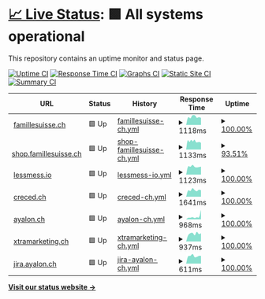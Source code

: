 # [📈 Live Status](https://ayalon.github.io/upptime): <!--live status--> **🟩 All systems operational**

This repository contains an uptime monitor and status page.

[![Uptime CI](https://github.com/ayalon/upptime/workflows/Uptime%20CI/badge.svg)](https://github.com/ayalon/upptime/actions?query=workflow%3A%22Uptime+CI%22)
[![Response Time CI](https://github.com/ayalon/upptime/workflows/Response%20Time%20CI/badge.svg)](https://github.com/ayalon/upptime/actions?query=workflow%3A%22Response+Time+CI%22)
[![Graphs CI](https://github.com/ayalon/upptime/workflows/Graphs%20CI/badge.svg)](https://github.com/ayalon/upptime/actions?query=workflow%3A%22Graphs+CI%22)
[![Static Site CI](https://github.com/ayalon/upptime/workflows/Static%20Site%20CI/badge.svg)](https://github.com/ayalon/upptime/actions?query=workflow%3A%22Static+Site+CI%22)
[![Summary CI](https://github.com/ayalon/upptime/workflows/Summary%20CI/badge.svg)](https://github.com/ayalon/upptime/actions?query=workflow%3A%22Summary+CI%22)

<!--start: status pages-->
<!-- This summary is generated by Upptime (https://github.com/upptime/upptime) -->
<!-- Do not edit this manually, your changes will be overwritten -->
<!-- prettier-ignore -->
| URL | Status | History | Response Time | Uptime |
| --- | ------ | ------- | ------------- | ------ |
| <img alt="" src="https://icons.duckduckgo.com/ip3/famillesuisse.ch.ico" height="13"> [famillesuisse.ch](https://famillesuisse.ch) | 🟩 Up | [famillesuisse-ch.yml](https://github.com/ayalon/upptime/commits/HEAD/history/famillesuisse-ch.yml) | <details><summary><img alt="Response time graph" src="./graphs/famillesuisse-ch/response-time-week.png" height="20"> 1118ms</summary><br><a href="https://ayalon.github.io/upptime/history/famillesuisse-ch"><img alt="Response time 966" src="https://img.shields.io/endpoint?url=https%3A%2F%2Fraw.githubusercontent.com%2Fayalon%2Fupptime%2FHEAD%2Fapi%2Ffamillesuisse-ch%2Fresponse-time.json"></a><br><a href="https://ayalon.github.io/upptime/history/famillesuisse-ch"><img alt="24-hour response time 991" src="https://img.shields.io/endpoint?url=https%3A%2F%2Fraw.githubusercontent.com%2Fayalon%2Fupptime%2FHEAD%2Fapi%2Ffamillesuisse-ch%2Fresponse-time-day.json"></a><br><a href="https://ayalon.github.io/upptime/history/famillesuisse-ch"><img alt="7-day response time 1118" src="https://img.shields.io/endpoint?url=https%3A%2F%2Fraw.githubusercontent.com%2Fayalon%2Fupptime%2FHEAD%2Fapi%2Ffamillesuisse-ch%2Fresponse-time-week.json"></a><br><a href="https://ayalon.github.io/upptime/history/famillesuisse-ch"><img alt="30-day response time 1141" src="https://img.shields.io/endpoint?url=https%3A%2F%2Fraw.githubusercontent.com%2Fayalon%2Fupptime%2FHEAD%2Fapi%2Ffamillesuisse-ch%2Fresponse-time-month.json"></a><br><a href="https://ayalon.github.io/upptime/history/famillesuisse-ch"><img alt="1-year response time 964" src="https://img.shields.io/endpoint?url=https%3A%2F%2Fraw.githubusercontent.com%2Fayalon%2Fupptime%2FHEAD%2Fapi%2Ffamillesuisse-ch%2Fresponse-time-year.json"></a></details> | <details><summary><a href="https://ayalon.github.io/upptime/history/famillesuisse-ch">100.00%</a></summary><a href="https://ayalon.github.io/upptime/history/famillesuisse-ch"><img alt="All-time uptime 82.99%" src="https://img.shields.io/endpoint?url=https%3A%2F%2Fraw.githubusercontent.com%2Fayalon%2Fupptime%2FHEAD%2Fapi%2Ffamillesuisse-ch%2Fuptime.json"></a><br><a href="https://ayalon.github.io/upptime/history/famillesuisse-ch"><img alt="24-hour uptime 100.00%" src="https://img.shields.io/endpoint?url=https%3A%2F%2Fraw.githubusercontent.com%2Fayalon%2Fupptime%2FHEAD%2Fapi%2Ffamillesuisse-ch%2Fuptime-day.json"></a><br><a href="https://ayalon.github.io/upptime/history/famillesuisse-ch"><img alt="7-day uptime 100.00%" src="https://img.shields.io/endpoint?url=https%3A%2F%2Fraw.githubusercontent.com%2Fayalon%2Fupptime%2FHEAD%2Fapi%2Ffamillesuisse-ch%2Fuptime-week.json"></a><br><a href="https://ayalon.github.io/upptime/history/famillesuisse-ch"><img alt="30-day uptime 99.93%" src="https://img.shields.io/endpoint?url=https%3A%2F%2Fraw.githubusercontent.com%2Fayalon%2Fupptime%2FHEAD%2Fapi%2Ffamillesuisse-ch%2Fuptime-month.json"></a><br><a href="https://ayalon.github.io/upptime/history/famillesuisse-ch"><img alt="1-year uptime 98.34%" src="https://img.shields.io/endpoint?url=https%3A%2F%2Fraw.githubusercontent.com%2Fayalon%2Fupptime%2FHEAD%2Fapi%2Ffamillesuisse-ch%2Fuptime-year.json"></a></details>
| <img alt="" src="https://icons.duckduckgo.com/ip3/shop.famillesuisse.ch.ico" height="13"> [shop.famillesuisse.ch](https://shop.famillesuisse.ch) | 🟩 Up | [shop-famillesuisse-ch.yml](https://github.com/ayalon/upptime/commits/HEAD/history/shop-famillesuisse-ch.yml) | <details><summary><img alt="Response time graph" src="./graphs/shop-famillesuisse-ch/response-time-week.png" height="20"> 1133ms</summary><br><a href="https://ayalon.github.io/upptime/history/shop-famillesuisse-ch"><img alt="Response time 1097" src="https://img.shields.io/endpoint?url=https%3A%2F%2Fraw.githubusercontent.com%2Fayalon%2Fupptime%2FHEAD%2Fapi%2Fshop-famillesuisse-ch%2Fresponse-time.json"></a><br><a href="https://ayalon.github.io/upptime/history/shop-famillesuisse-ch"><img alt="24-hour response time 923" src="https://img.shields.io/endpoint?url=https%3A%2F%2Fraw.githubusercontent.com%2Fayalon%2Fupptime%2FHEAD%2Fapi%2Fshop-famillesuisse-ch%2Fresponse-time-day.json"></a><br><a href="https://ayalon.github.io/upptime/history/shop-famillesuisse-ch"><img alt="7-day response time 1133" src="https://img.shields.io/endpoint?url=https%3A%2F%2Fraw.githubusercontent.com%2Fayalon%2Fupptime%2FHEAD%2Fapi%2Fshop-famillesuisse-ch%2Fresponse-time-week.json"></a><br><a href="https://ayalon.github.io/upptime/history/shop-famillesuisse-ch"><img alt="30-day response time 1209" src="https://img.shields.io/endpoint?url=https%3A%2F%2Fraw.githubusercontent.com%2Fayalon%2Fupptime%2FHEAD%2Fapi%2Fshop-famillesuisse-ch%2Fresponse-time-month.json"></a><br><a href="https://ayalon.github.io/upptime/history/shop-famillesuisse-ch"><img alt="1-year response time 1097" src="https://img.shields.io/endpoint?url=https%3A%2F%2Fraw.githubusercontent.com%2Fayalon%2Fupptime%2FHEAD%2Fapi%2Fshop-famillesuisse-ch%2Fresponse-time-year.json"></a></details> | <details><summary><a href="https://ayalon.github.io/upptime/history/shop-famillesuisse-ch">93.51%</a></summary><a href="https://ayalon.github.io/upptime/history/shop-famillesuisse-ch"><img alt="All-time uptime 99.76%" src="https://img.shields.io/endpoint?url=https%3A%2F%2Fraw.githubusercontent.com%2Fayalon%2Fupptime%2FHEAD%2Fapi%2Fshop-famillesuisse-ch%2Fuptime.json"></a><br><a href="https://ayalon.github.io/upptime/history/shop-famillesuisse-ch"><img alt="24-hour uptime 100.00%" src="https://img.shields.io/endpoint?url=https%3A%2F%2Fraw.githubusercontent.com%2Fayalon%2Fupptime%2FHEAD%2Fapi%2Fshop-famillesuisse-ch%2Fuptime-day.json"></a><br><a href="https://ayalon.github.io/upptime/history/shop-famillesuisse-ch"><img alt="7-day uptime 93.51%" src="https://img.shields.io/endpoint?url=https%3A%2F%2Fraw.githubusercontent.com%2Fayalon%2Fupptime%2FHEAD%2Fapi%2Fshop-famillesuisse-ch%2Fuptime-week.json"></a><br><a href="https://ayalon.github.io/upptime/history/shop-famillesuisse-ch"><img alt="30-day uptime 98.51%" src="https://img.shields.io/endpoint?url=https%3A%2F%2Fraw.githubusercontent.com%2Fayalon%2Fupptime%2FHEAD%2Fapi%2Fshop-famillesuisse-ch%2Fuptime-month.json"></a><br><a href="https://ayalon.github.io/upptime/history/shop-famillesuisse-ch"><img alt="1-year uptime 99.76%" src="https://img.shields.io/endpoint?url=https%3A%2F%2Fraw.githubusercontent.com%2Fayalon%2Fupptime%2FHEAD%2Fapi%2Fshop-famillesuisse-ch%2Fuptime-year.json"></a></details>
| <img alt="" src="https://icons.duckduckgo.com/ip3/lessmess.io.ico" height="13"> [lessmess.io](https://lessmess.io) | 🟩 Up | [lessmess-io.yml](https://github.com/ayalon/upptime/commits/HEAD/history/lessmess-io.yml) | <details><summary><img alt="Response time graph" src="./graphs/lessmess-io/response-time-week.png" height="20"> 1123ms</summary><br><a href="https://ayalon.github.io/upptime/history/lessmess-io"><img alt="Response time 1291" src="https://img.shields.io/endpoint?url=https%3A%2F%2Fraw.githubusercontent.com%2Fayalon%2Fupptime%2FHEAD%2Fapi%2Flessmess-io%2Fresponse-time.json"></a><br><a href="https://ayalon.github.io/upptime/history/lessmess-io"><img alt="24-hour response time 1116" src="https://img.shields.io/endpoint?url=https%3A%2F%2Fraw.githubusercontent.com%2Fayalon%2Fupptime%2FHEAD%2Fapi%2Flessmess-io%2Fresponse-time-day.json"></a><br><a href="https://ayalon.github.io/upptime/history/lessmess-io"><img alt="7-day response time 1123" src="https://img.shields.io/endpoint?url=https%3A%2F%2Fraw.githubusercontent.com%2Fayalon%2Fupptime%2FHEAD%2Fapi%2Flessmess-io%2Fresponse-time-week.json"></a><br><a href="https://ayalon.github.io/upptime/history/lessmess-io"><img alt="30-day response time 1183" src="https://img.shields.io/endpoint?url=https%3A%2F%2Fraw.githubusercontent.com%2Fayalon%2Fupptime%2FHEAD%2Fapi%2Flessmess-io%2Fresponse-time-month.json"></a><br><a href="https://ayalon.github.io/upptime/history/lessmess-io"><img alt="1-year response time 1358" src="https://img.shields.io/endpoint?url=https%3A%2F%2Fraw.githubusercontent.com%2Fayalon%2Fupptime%2FHEAD%2Fapi%2Flessmess-io%2Fresponse-time-year.json"></a></details> | <details><summary><a href="https://ayalon.github.io/upptime/history/lessmess-io">100.00%</a></summary><a href="https://ayalon.github.io/upptime/history/lessmess-io"><img alt="All-time uptime 89.75%" src="https://img.shields.io/endpoint?url=https%3A%2F%2Fraw.githubusercontent.com%2Fayalon%2Fupptime%2FHEAD%2Fapi%2Flessmess-io%2Fuptime.json"></a><br><a href="https://ayalon.github.io/upptime/history/lessmess-io"><img alt="24-hour uptime 100.00%" src="https://img.shields.io/endpoint?url=https%3A%2F%2Fraw.githubusercontent.com%2Fayalon%2Fupptime%2FHEAD%2Fapi%2Flessmess-io%2Fuptime-day.json"></a><br><a href="https://ayalon.github.io/upptime/history/lessmess-io"><img alt="7-day uptime 100.00%" src="https://img.shields.io/endpoint?url=https%3A%2F%2Fraw.githubusercontent.com%2Fayalon%2Fupptime%2FHEAD%2Fapi%2Flessmess-io%2Fuptime-week.json"></a><br><a href="https://ayalon.github.io/upptime/history/lessmess-io"><img alt="30-day uptime 100.00%" src="https://img.shields.io/endpoint?url=https%3A%2F%2Fraw.githubusercontent.com%2Fayalon%2Fupptime%2FHEAD%2Fapi%2Flessmess-io%2Fuptime-month.json"></a><br><a href="https://ayalon.github.io/upptime/history/lessmess-io"><img alt="1-year uptime 99.10%" src="https://img.shields.io/endpoint?url=https%3A%2F%2Fraw.githubusercontent.com%2Fayalon%2Fupptime%2FHEAD%2Fapi%2Flessmess-io%2Fuptime-year.json"></a></details>
| <img alt="" src="https://icons.duckduckgo.com/ip3/creced.ch.ico" height="13"> [creced.ch](https://creced.ch) | 🟩 Up | [creced-ch.yml](https://github.com/ayalon/upptime/commits/HEAD/history/creced-ch.yml) | <details><summary><img alt="Response time graph" src="./graphs/creced-ch/response-time-week.png" height="20"> 1641ms</summary><br><a href="https://ayalon.github.io/upptime/history/creced-ch"><img alt="Response time 1656" src="https://img.shields.io/endpoint?url=https%3A%2F%2Fraw.githubusercontent.com%2Fayalon%2Fupptime%2FHEAD%2Fapi%2Fcreced-ch%2Fresponse-time.json"></a><br><a href="https://ayalon.github.io/upptime/history/creced-ch"><img alt="24-hour response time 1610" src="https://img.shields.io/endpoint?url=https%3A%2F%2Fraw.githubusercontent.com%2Fayalon%2Fupptime%2FHEAD%2Fapi%2Fcreced-ch%2Fresponse-time-day.json"></a><br><a href="https://ayalon.github.io/upptime/history/creced-ch"><img alt="7-day response time 1641" src="https://img.shields.io/endpoint?url=https%3A%2F%2Fraw.githubusercontent.com%2Fayalon%2Fupptime%2FHEAD%2Fapi%2Fcreced-ch%2Fresponse-time-week.json"></a><br><a href="https://ayalon.github.io/upptime/history/creced-ch"><img alt="30-day response time 1831" src="https://img.shields.io/endpoint?url=https%3A%2F%2Fraw.githubusercontent.com%2Fayalon%2Fupptime%2FHEAD%2Fapi%2Fcreced-ch%2Fresponse-time-month.json"></a><br><a href="https://ayalon.github.io/upptime/history/creced-ch"><img alt="1-year response time 1652" src="https://img.shields.io/endpoint?url=https%3A%2F%2Fraw.githubusercontent.com%2Fayalon%2Fupptime%2FHEAD%2Fapi%2Fcreced-ch%2Fresponse-time-year.json"></a></details> | <details><summary><a href="https://ayalon.github.io/upptime/history/creced-ch">100.00%</a></summary><a href="https://ayalon.github.io/upptime/history/creced-ch"><img alt="All-time uptime 83.55%" src="https://img.shields.io/endpoint?url=https%3A%2F%2Fraw.githubusercontent.com%2Fayalon%2Fupptime%2FHEAD%2Fapi%2Fcreced-ch%2Fuptime.json"></a><br><a href="https://ayalon.github.io/upptime/history/creced-ch"><img alt="24-hour uptime 100.00%" src="https://img.shields.io/endpoint?url=https%3A%2F%2Fraw.githubusercontent.com%2Fayalon%2Fupptime%2FHEAD%2Fapi%2Fcreced-ch%2Fuptime-day.json"></a><br><a href="https://ayalon.github.io/upptime/history/creced-ch"><img alt="7-day uptime 100.00%" src="https://img.shields.io/endpoint?url=https%3A%2F%2Fraw.githubusercontent.com%2Fayalon%2Fupptime%2FHEAD%2Fapi%2Fcreced-ch%2Fuptime-week.json"></a><br><a href="https://ayalon.github.io/upptime/history/creced-ch"><img alt="30-day uptime 100.00%" src="https://img.shields.io/endpoint?url=https%3A%2F%2Fraw.githubusercontent.com%2Fayalon%2Fupptime%2FHEAD%2Fapi%2Fcreced-ch%2Fuptime-month.json"></a><br><a href="https://ayalon.github.io/upptime/history/creced-ch"><img alt="1-year uptime 99.06%" src="https://img.shields.io/endpoint?url=https%3A%2F%2Fraw.githubusercontent.com%2Fayalon%2Fupptime%2FHEAD%2Fapi%2Fcreced-ch%2Fuptime-year.json"></a></details>
| <img alt="" src="https://icons.duckduckgo.com/ip3/ayalon.ch.ico" height="13"> [ayalon.ch](https://ayalon.ch) | 🟩 Up | [ayalon-ch.yml](https://github.com/ayalon/upptime/commits/HEAD/history/ayalon-ch.yml) | <details><summary><img alt="Response time graph" src="./graphs/ayalon-ch/response-time-week.png" height="20"> 968ms</summary><br><a href="https://ayalon.github.io/upptime/history/ayalon-ch"><img alt="Response time 605" src="https://img.shields.io/endpoint?url=https%3A%2F%2Fraw.githubusercontent.com%2Fayalon%2Fupptime%2FHEAD%2Fapi%2Fayalon-ch%2Fresponse-time.json"></a><br><a href="https://ayalon.github.io/upptime/history/ayalon-ch"><img alt="24-hour response time 3271" src="https://img.shields.io/endpoint?url=https%3A%2F%2Fraw.githubusercontent.com%2Fayalon%2Fupptime%2FHEAD%2Fapi%2Fayalon-ch%2Fresponse-time-day.json"></a><br><a href="https://ayalon.github.io/upptime/history/ayalon-ch"><img alt="7-day response time 968" src="https://img.shields.io/endpoint?url=https%3A%2F%2Fraw.githubusercontent.com%2Fayalon%2Fupptime%2FHEAD%2Fapi%2Fayalon-ch%2Fresponse-time-week.json"></a><br><a href="https://ayalon.github.io/upptime/history/ayalon-ch"><img alt="30-day response time 691" src="https://img.shields.io/endpoint?url=https%3A%2F%2Fraw.githubusercontent.com%2Fayalon%2Fupptime%2FHEAD%2Fapi%2Fayalon-ch%2Fresponse-time-month.json"></a><br><a href="https://ayalon.github.io/upptime/history/ayalon-ch"><img alt="1-year response time 608" src="https://img.shields.io/endpoint?url=https%3A%2F%2Fraw.githubusercontent.com%2Fayalon%2Fupptime%2FHEAD%2Fapi%2Fayalon-ch%2Fresponse-time-year.json"></a></details> | <details><summary><a href="https://ayalon.github.io/upptime/history/ayalon-ch">100.00%</a></summary><a href="https://ayalon.github.io/upptime/history/ayalon-ch"><img alt="All-time uptime 83.58%" src="https://img.shields.io/endpoint?url=https%3A%2F%2Fraw.githubusercontent.com%2Fayalon%2Fupptime%2FHEAD%2Fapi%2Fayalon-ch%2Fuptime.json"></a><br><a href="https://ayalon.github.io/upptime/history/ayalon-ch"><img alt="24-hour uptime 100.00%" src="https://img.shields.io/endpoint?url=https%3A%2F%2Fraw.githubusercontent.com%2Fayalon%2Fupptime%2FHEAD%2Fapi%2Fayalon-ch%2Fuptime-day.json"></a><br><a href="https://ayalon.github.io/upptime/history/ayalon-ch"><img alt="7-day uptime 100.00%" src="https://img.shields.io/endpoint?url=https%3A%2F%2Fraw.githubusercontent.com%2Fayalon%2Fupptime%2FHEAD%2Fapi%2Fayalon-ch%2Fuptime-week.json"></a><br><a href="https://ayalon.github.io/upptime/history/ayalon-ch"><img alt="30-day uptime 100.00%" src="https://img.shields.io/endpoint?url=https%3A%2F%2Fraw.githubusercontent.com%2Fayalon%2Fupptime%2FHEAD%2Fapi%2Fayalon-ch%2Fuptime-month.json"></a><br><a href="https://ayalon.github.io/upptime/history/ayalon-ch"><img alt="1-year uptime 98.79%" src="https://img.shields.io/endpoint?url=https%3A%2F%2Fraw.githubusercontent.com%2Fayalon%2Fupptime%2FHEAD%2Fapi%2Fayalon-ch%2Fuptime-year.json"></a></details>
| <img alt="" src="https://icons.duckduckgo.com/ip3/xtramarketing.ch.ico" height="13"> [xtramarketing.ch](https://xtramarketing.ch) | 🟩 Up | [xtramarketing-ch.yml](https://github.com/ayalon/upptime/commits/HEAD/history/xtramarketing-ch.yml) | <details><summary><img alt="Response time graph" src="./graphs/xtramarketing-ch/response-time-week.png" height="20"> 937ms</summary><br><a href="https://ayalon.github.io/upptime/history/xtramarketing-ch"><img alt="Response time 1017" src="https://img.shields.io/endpoint?url=https%3A%2F%2Fraw.githubusercontent.com%2Fayalon%2Fupptime%2FHEAD%2Fapi%2Fxtramarketing-ch%2Fresponse-time.json"></a><br><a href="https://ayalon.github.io/upptime/history/xtramarketing-ch"><img alt="24-hour response time 989" src="https://img.shields.io/endpoint?url=https%3A%2F%2Fraw.githubusercontent.com%2Fayalon%2Fupptime%2FHEAD%2Fapi%2Fxtramarketing-ch%2Fresponse-time-day.json"></a><br><a href="https://ayalon.github.io/upptime/history/xtramarketing-ch"><img alt="7-day response time 937" src="https://img.shields.io/endpoint?url=https%3A%2F%2Fraw.githubusercontent.com%2Fayalon%2Fupptime%2FHEAD%2Fapi%2Fxtramarketing-ch%2Fresponse-time-week.json"></a><br><a href="https://ayalon.github.io/upptime/history/xtramarketing-ch"><img alt="30-day response time 1023" src="https://img.shields.io/endpoint?url=https%3A%2F%2Fraw.githubusercontent.com%2Fayalon%2Fupptime%2FHEAD%2Fapi%2Fxtramarketing-ch%2Fresponse-time-month.json"></a><br><a href="https://ayalon.github.io/upptime/history/xtramarketing-ch"><img alt="1-year response time 1034" src="https://img.shields.io/endpoint?url=https%3A%2F%2Fraw.githubusercontent.com%2Fayalon%2Fupptime%2FHEAD%2Fapi%2Fxtramarketing-ch%2Fresponse-time-year.json"></a></details> | <details><summary><a href="https://ayalon.github.io/upptime/history/xtramarketing-ch">100.00%</a></summary><a href="https://ayalon.github.io/upptime/history/xtramarketing-ch"><img alt="All-time uptime 89.76%" src="https://img.shields.io/endpoint?url=https%3A%2F%2Fraw.githubusercontent.com%2Fayalon%2Fupptime%2FHEAD%2Fapi%2Fxtramarketing-ch%2Fuptime.json"></a><br><a href="https://ayalon.github.io/upptime/history/xtramarketing-ch"><img alt="24-hour uptime 100.00%" src="https://img.shields.io/endpoint?url=https%3A%2F%2Fraw.githubusercontent.com%2Fayalon%2Fupptime%2FHEAD%2Fapi%2Fxtramarketing-ch%2Fuptime-day.json"></a><br><a href="https://ayalon.github.io/upptime/history/xtramarketing-ch"><img alt="7-day uptime 100.00%" src="https://img.shields.io/endpoint?url=https%3A%2F%2Fraw.githubusercontent.com%2Fayalon%2Fupptime%2FHEAD%2Fapi%2Fxtramarketing-ch%2Fuptime-week.json"></a><br><a href="https://ayalon.github.io/upptime/history/xtramarketing-ch"><img alt="30-day uptime 100.00%" src="https://img.shields.io/endpoint?url=https%3A%2F%2Fraw.githubusercontent.com%2Fayalon%2Fupptime%2FHEAD%2Fapi%2Fxtramarketing-ch%2Fuptime-month.json"></a><br><a href="https://ayalon.github.io/upptime/history/xtramarketing-ch"><img alt="1-year uptime 99.10%" src="https://img.shields.io/endpoint?url=https%3A%2F%2Fraw.githubusercontent.com%2Fayalon%2Fupptime%2FHEAD%2Fapi%2Fxtramarketing-ch%2Fuptime-year.json"></a></details>
| <img alt="" src="https://icons.duckduckgo.com/ip3/jira.ayalon.ch.ico" height="13"> [jira.ayalon.ch](https://jira.ayalon.ch) | 🟩 Up | [jira-ayalon-ch.yml](https://github.com/ayalon/upptime/commits/HEAD/history/jira-ayalon-ch.yml) | <details><summary><img alt="Response time graph" src="./graphs/jira-ayalon-ch/response-time-week.png" height="20"> 611ms</summary><br><a href="https://ayalon.github.io/upptime/history/jira-ayalon-ch"><img alt="Response time 668" src="https://img.shields.io/endpoint?url=https%3A%2F%2Fraw.githubusercontent.com%2Fayalon%2Fupptime%2FHEAD%2Fapi%2Fjira-ayalon-ch%2Fresponse-time.json"></a><br><a href="https://ayalon.github.io/upptime/history/jira-ayalon-ch"><img alt="24-hour response time 623" src="https://img.shields.io/endpoint?url=https%3A%2F%2Fraw.githubusercontent.com%2Fayalon%2Fupptime%2FHEAD%2Fapi%2Fjira-ayalon-ch%2Fresponse-time-day.json"></a><br><a href="https://ayalon.github.io/upptime/history/jira-ayalon-ch"><img alt="7-day response time 611" src="https://img.shields.io/endpoint?url=https%3A%2F%2Fraw.githubusercontent.com%2Fayalon%2Fupptime%2FHEAD%2Fapi%2Fjira-ayalon-ch%2Fresponse-time-week.json"></a><br><a href="https://ayalon.github.io/upptime/history/jira-ayalon-ch"><img alt="30-day response time 674" src="https://img.shields.io/endpoint?url=https%3A%2F%2Fraw.githubusercontent.com%2Fayalon%2Fupptime%2FHEAD%2Fapi%2Fjira-ayalon-ch%2Fresponse-time-month.json"></a><br><a href="https://ayalon.github.io/upptime/history/jira-ayalon-ch"><img alt="1-year response time 695" src="https://img.shields.io/endpoint?url=https%3A%2F%2Fraw.githubusercontent.com%2Fayalon%2Fupptime%2FHEAD%2Fapi%2Fjira-ayalon-ch%2Fresponse-time-year.json"></a></details> | <details><summary><a href="https://ayalon.github.io/upptime/history/jira-ayalon-ch">100.00%</a></summary><a href="https://ayalon.github.io/upptime/history/jira-ayalon-ch"><img alt="All-time uptime 99.94%" src="https://img.shields.io/endpoint?url=https%3A%2F%2Fraw.githubusercontent.com%2Fayalon%2Fupptime%2FHEAD%2Fapi%2Fjira-ayalon-ch%2Fuptime.json"></a><br><a href="https://ayalon.github.io/upptime/history/jira-ayalon-ch"><img alt="24-hour uptime 100.00%" src="https://img.shields.io/endpoint?url=https%3A%2F%2Fraw.githubusercontent.com%2Fayalon%2Fupptime%2FHEAD%2Fapi%2Fjira-ayalon-ch%2Fuptime-day.json"></a><br><a href="https://ayalon.github.io/upptime/history/jira-ayalon-ch"><img alt="7-day uptime 100.00%" src="https://img.shields.io/endpoint?url=https%3A%2F%2Fraw.githubusercontent.com%2Fayalon%2Fupptime%2FHEAD%2Fapi%2Fjira-ayalon-ch%2Fuptime-week.json"></a><br><a href="https://ayalon.github.io/upptime/history/jira-ayalon-ch"><img alt="30-day uptime 100.00%" src="https://img.shields.io/endpoint?url=https%3A%2F%2Fraw.githubusercontent.com%2Fayalon%2Fupptime%2FHEAD%2Fapi%2Fjira-ayalon-ch%2Fuptime-month.json"></a><br><a href="https://ayalon.github.io/upptime/history/jira-ayalon-ch"><img alt="1-year uptime 99.92%" src="https://img.shields.io/endpoint?url=https%3A%2F%2Fraw.githubusercontent.com%2Fayalon%2Fupptime%2FHEAD%2Fapi%2Fjira-ayalon-ch%2Fuptime-year.json"></a></details>

<!--end: status pages-->

[**Visit our status website →**](https://ayalon.github.io/upptime)

